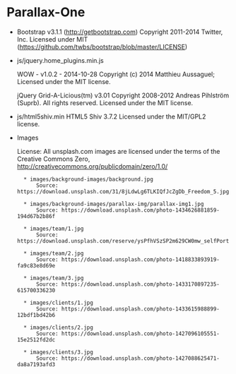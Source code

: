 # Parallax-One






* Bootstrap v3.1.1 (http://getbootstrap.com)
	Copyright 2011-2014 Twitter, Inc.
	Licensed under MIT (https://github.com/twbs/bootstrap/blob/master/LICENSE)

* js/jquery.home_plugins.min.js

	WOW - v1.0.2 - 2014-10-28
	Copyright (c) 2014 Matthieu Aussaguel; 
	Licensed under the MIT license.

	jQuery Grid-A-Licious(tm) v3.01
	Copyright 2008-2012 Andreas Pihlström (Suprb). All rights reserved.
	Licensed under the MIT license.

* js/html5shiv.min
	HTML5 Shiv 3.7.2
	Licensed under the MIT/GPL2 license.


* Images	 
	 
	License: All unsplash.com images are licensed under the terms of the Creative Commons Zero, http://creativecommons.org/publicdomain/zero/1.0/ 	  
	 
		* images/background-images/background.jpg
			Source: https://download.unsplash.com/31/8jLdwLg6TLKIQfJcZgDb_Freedom_5.jpg

		* images/background-images/parallax-img/parallax-img1.jpg
			Source: https://download.unsplash.com/photo-1434626881859-194d67b2b86f

	 	* images/team/1.jpg
			Source: https://download.unsplash.com/reserve/ysPfhVSzSP2m629CW0mw_selfPortrait.jpg
			
	 	* images/team/2.jpg
			Source: https://download.unsplash.com/photo-1418833893919-fa9c83e8d69e

	 	* images/team/3.jpg
			Source: https://download.unsplash.com/photo-1433170897235-615700336230

	 	* images/clients/1.jpg
			Source: https://download.unsplash.com/photo-1433615988899-12bdf1bd42b6

	 	* images/clients/2.jpg
			Source: https://download.unsplash.com/photo-1427096105551-15e2512fd2dc

	 	* images/clients/3.jpg
			Source: https://download.unsplash.com/photo-1427088625471-da8a7193afd3
